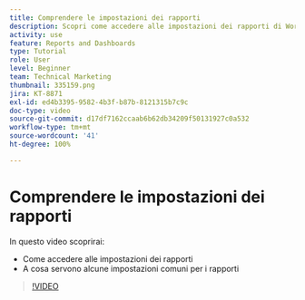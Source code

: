 ```yaml
---
title: Comprendere le impostazioni dei rapporti
description: Scopri come accedere alle impostazioni dei rapporti di Workfront e per cosa vengono utilizzate alcune impostazioni comuni.
activity: use
feature: Reports and Dashboards
type: Tutorial
role: User
level: Beginner
team: Technical Marketing
thumbnail: 335159.png
jira: KT-8871
exl-id: ed4b3395-9582-4b3f-b87b-8121315b7c9c
doc-type: video
source-git-commit: d17df7162ccaab6b62db34209f50131927c0a532
workflow-type: tm+mt
source-wordcount: '41'
ht-degree: 100%

---
```


# Comprendere le impostazioni dei rapporti

In questo video scoprirai:

* Come accedere alle impostazioni dei rapporti
* A cosa servono alcune impostazioni comuni per i rapporti

>[!VIDEO](https://video.tv.adobe.com/v/3445871/?quality=12&learn=on&enablevpops&captions=ita)
